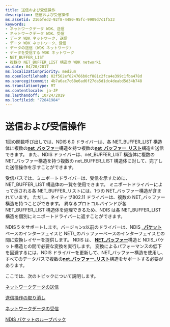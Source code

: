 ```yaml
---
title: 送信および受信操作
description: 送信および受信操作
ms.assetid: 216bfed2-92f8-4480-95fc-9909d7c1f533
keywords:
- ネットワークデータ WDK、送信
- ネットワークデータ WDK、受信
- データ WDK ネットワーク, 送信
- データ WDK ネットワーク、受信
- データの送信 (WDK ネットワーク)
- データを受信する WDK ネットワーク
- NET_BUFFER_LIST
- 複数の NET_BUFFER_LIST 構造の WDK networki
ms.date: 04/20/2017
ms.localizationpriority: medium
ms.openlocfilehash: 02f562ef824766b0cf881c2fca4e399c1fba478d
ms.sourcegitcommit: 4b7a6ac7c68e6ad6f27da5d1dc4deabd5d34b748
ms.translationtype: MT
ms.contentlocale: ja-JP
ms.lasthandoff: 10/24/2019
ms.locfileid: "72841984"
---
```

# <a name="send-and-receive-operations"></a>送信および受信操作





1回の関数呼び出しでは、NDIS 6.0 ドライバーは、各 NET\_BUFFER\_LIST 構造体に複数の[**net\_バッファー**](https://docs.microsoft.com/windows-hardware/drivers/ddi/ndis/ns-ndis-_net_buffer)構造を持つ複数の[**net\_バッファー\_リスト**](https://docs.microsoft.com/windows-hardware/drivers/ddi/ndis/ns-ndis-_net_buffer_list)構造を送信できます。 また、NDIS ドライバーは、net\_BUFFER\_LIST 構造体に複数の NET\_バッファー構造を持つ複数の net\_BUFFER\_LIST 構造体に対して、完了した送信操作を示すことができます。

受信パスでは、ミニポートドライバーは、受信を示すために、NET\_BUFFER\_LIST 構造体の一覧を使用できます。 ミニポートドライバーによって示される各 NET\_BUFFER\_リストには、1つの NET\_バッファー構造が含まれています。 ただし、ネイティブ802.11 ドライバーは、複数の NET\_バッファー構造を持つことができます。 異なるプロトコルバインドが各 NET\_BUFFER\_LIST 構造体を処理できるため、NDIS は各 NET\_BUFFER\_LIST 構造を個別にミニポートドライバーに返すことができます。

NDIS 5 をサポートします。バージョン*x*以前のドライバーは、NDIS [ **\_パケット**](https://docs.microsoft.com/previous-versions/windows/hardware/network/ff557086(v=vs.85))ベースのインターフェイスと NET\_のバッファーベースのインターフェイスとの間に変換レイヤーを提供します。 NDIS は、 [**NET\_バッファー**](https://docs.microsoft.com/windows-hardware/drivers/ddi/ndis/ns-ndis-_net_buffer)構造と NDIS\_パケット構造との間で必要な変換を実行します。 変換によるパフォーマンスの低下を回避するには、NDIS ドライバーを更新して、NET\_バッファー構造を使用し、すべてのデータパスで複数の[**net\_バッファー\_リスト**](https://docs.microsoft.com/windows-hardware/drivers/ddi/ndis/ns-ndis-_net_buffer_list)構造をサポートする必要があります。

ここでは、次のトピックについて説明します。

[ネットワークデータの送信](sending-network-data.md)

[送信操作の取り消し](canceling-a-send-operation.md)

[ネットワークデータの受信](receiving-network-data.md)

[NDIS パケットのループバック](looping-back-ndis-packets.md)

 

 





